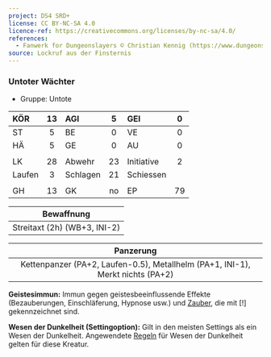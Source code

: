 ```yaml
---
project: DS4 SRD+
license: CC BY-NC-SA 4.0
licence-ref: https://creativecommons.org/licenses/by-nc-sa/4.0/
references: 
  - Fanwerk for Dungeonslayers © Christian Kennig (https://www.dungeonslayers.net/)
source: Lockruf aus der Finsternis
---
```


### Untoter Wächter

- Gruppe: Untote

| KÖR    | 13  | AGI      |  5  | GEI        |  0  |
| :----- | :-: | :------- | :-: | :--------- | :-: |
| ST     |  5  | BE       |  0  | VE         |  0  |
| HÄ     |  5  | GE       |  0  | AU         |  0  |
|        |     |          |     |            |     |
| LK     | 28  | Abwehr   | 23  | Initiative |  2  |
| Laufen |  3  | Schlagen | 21  | Schiessen  |     |
|        |     |          |     |            |     |
| GH     | 13  | GK       | no  | EP         | 79  |

|          Bewaffnung          |
| :--------------------------: |
| Streitaxt (2h) (WB+3, INI-2) |

|                                   Panzerung                                    |
| :----------------------------------------------------------------------------: |
| Kettenpanzer (PA+2, Laufen-0.5), Metallhelm (PA+1, INI-1), Merkt nichts (PA+2) |

**Geistesimmun:** Immun gegen geistesbeeinflussende Effekte (Bezauberungen, Einschläferung, Hypnose usw.) und [Zauber](../../fanwerk/zauber/zauber.md), die mit [!] gekennzeichnet sind.

**Wesen der Dunkelheit (Settingoption):** Gilt in den meisten Settings als ein Wesen der Dunkelheit. Angewendete [Regeln](../../grw/regeln-proben.md) für Wesen der Dunkelheit gelten für diese Kreatur.

